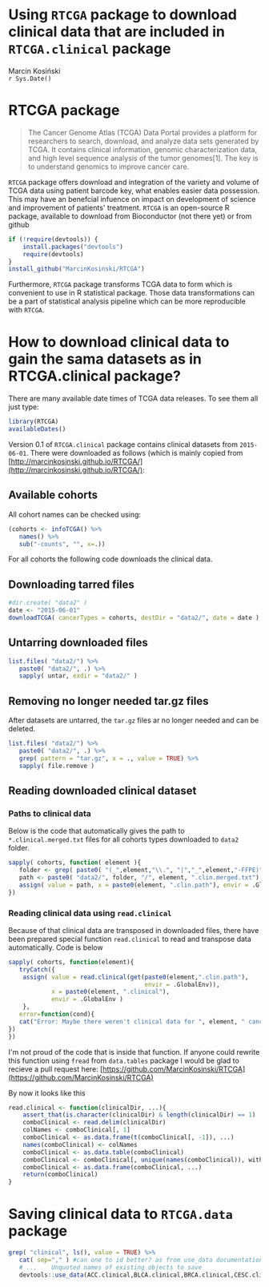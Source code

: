 # Using `RTCGA` package to download clinical data that are included in `RTCGA.clinical` package
Marcin Kosiński  
`r Sys.Date()`  



# RTCGA package

> The Cancer Genome Atlas (TCGA) Data Portal provides a platform for researchers to search, download, and analyze data sets generated by TCGA. It contains clinical information, genomic characterization data, and high level sequence analysis of the tumor genomes[1]. The key is to understand genomics to improve cancer care.

`RTCGA` package offers download and integration of the variety and volume of TCGA data using patient barcode key, what enables easier data possession. This may have an benefcial infuence on impact on development of science and improvement of patients' treatment. `RTCGA` is an open-source R package, available to download from Bioconductor (not there yet) or from github

```r
if (!require(devtools)) {
    install.packages("devtools")
    require(devtools)
}
install_github("MarcinKosinski/RTCGA")
```

Furthermore, `RTCGA` package transforms TCGA data to form which is convenient to use in R statistical package. Those data transformations can be a part of statistical analysis pipeline which can be more reproducible with `RTCGA`.

# How to download clinical data to gain the sama datasets as in RTCGA.clinical package?

There are many available date times of TCGA data releases. To see them all just type:

```r
library(RTCGA)
availableDates()
```

Version 0.1 of `RTCGA.clinical` package contains clinical datasets from `2015-06-01`.
There were downloaded as follows (which is mainly copied from [http://marcinkosinski.github.io/RTCGA/](http://marcinkosinski.github.io/RTCGA/):

## Available cohorts

All cohort names can be checked using:

```r
(cohorts <- infoTCGA() %>% 
   names() %>% 
   sub("-counts", "", x=.))
```

For all cohorts the following code downloads the clinical data.

## Downloading tarred files

```r
#dir.create( "data2" )
date <- "2015-06-01"
downloadTCGA( cancerTypes = cohorts, destDir = "data2/", date = date )
```

## Untarring downloaded files


```r
list.files( "data2/") %>% 
   paste0( "data2/", .) %>%
   sapply( untar, exdir = "data2/" )
```
## Removing no longer needed tar.gz files
After datasets are untarred, the `tar.gz` files ar no longer needed and can be deleted.


```r
list.files( "data2/") %>% 
   paste0( "data2/", .) %>%
   grep( pattern = "tar.gz", x = ., value = TRUE) %>%
   sapply( file.remove )
```

## Reading downloaded clinical dataset

### Paths to clinical data
Below is the code that automatically gives the path to `*.clinical.merged.txt` files for all cohorts types downloaded to `data2` folder.


```r
sapply( cohorts, function( element ){
   folder <- grep( paste0( "(_",element,"\\.", "|","_",element,"-FFPE)", ".*Clinical"), list.files("data2/"),value = TRUE)
   path <- paste0( "data2/", folder, "/", element, ".clin.merged.txt")
   assign( value = path, x = paste0(element, ".clin.path"), envir = .GlobalEnv)
}) 
```

### Reading clinical data using `read.clinical`

Because of that clinical data are transposed in downloaded files, there have been prepared special function `read.clinical` to read and transpose data automatically. Code is below



```r
sapply( cohorts, function(element){
   tryCatch({
    assign( value = read.clinical(get(paste0(element,".clin.path"),
                                      envir = .GlobalEnv)),
            x = paste0(element, ".clinical"),
            envir = .GlobalEnv )
    },
   error=function(cond){
   cat("Error: Maybe there weren't clinical data for ", element, " cancer.\n")
})
})
```


I'm not proud of the code that is inside that function. If anyone could rewrite this function using `fread` from `data.tables` package I would be glad to recieve a pull request here: [https://github.com/MarcinKosinski/RTCGA](https://github.com/MarcinKosinski/RTCGA)

By now it looks like this

```r
read.clinical <- function(clinicalDir, ...){
    assert_that(is.character(clinicalDir) & length(clinicalDir) == 1)
    comboClinical <- read.delim(clinicalDir)
    colNames <- comboClinical[, 1]
    comboClinical <- as.data.frame(t(comboClinical[, -1]), ...)
    names(comboClinical) <- colNames
    comboClinical <- as.data.table(comboClinical)
    comboClinical <- comboClinical[, unique(names(comboClinical)), with = FALSE]
    comboClinical <- as.data.frame(comboClinical, ...)
    return(comboClinical)
}
```


# Saving clinical data to `RTCGA.data` package



```r
grep( "clinical", ls(), value = TRUE) %>%
   cat( sep="," ) #can one to id better? as from use_data documentation:
   # ...	Unquoted names of existing objects to save
   devtools::use_data(ACC.clinical,BLCA.clinical,BRCA.clinical,CESC.clinical,CHOL.clinical,COAD.clinical,COADREAD.clinical,DLBC.clinical,ESCA.clinical,FPPP.clinical,GBM.clinical,GBMLGG.clinical,HNSC.clinical,KICH.clinical,KIPAN.clinical,KIRC.clinical,KIRP.clinical,LAML.clinical,LGG.clinical,LIHC.clinical,LUAD.clinical,LUSC.clinical,MESO.clinical,OV.clinical,PAAD.clinical,PCPG.clinical,READ.clinical,SKCM.clinical,STAD.clinical,STES.clinical,TGCT.clinical,THCA.clinical,THYM.clinical,UCEC.clinical,UCS.clinical,UVM.clinical)
```

